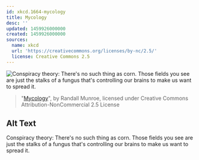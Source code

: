 ```yaml
---
id: xkcd.1664-mycology
title: Mycology
desc: ''
updated: 1459926000000
created: 1459926000000
sources:
  name: xkcd
  url: 'https://creativecommons.org/licenses/by-nc/2.5/'
  license: Creative Commons 2.5
---
```

![Conspiracy theory: There's no such thing as corn. Those fields you see are just the stalks of a fungus that's controlling our brains to make us want to spread it.](https://imgs.xkcd.com/comics/mycology.png)
> "[Mycology](https://xkcd.com/1664/)", by Randall Munroe, licensed under Creative Commons Attribution-NonCommercial 2.5 License

## Alt Text
Conspiracy theory: There's no such thing as corn. Those fields you see are just the stalks of a fungus that's controlling our brains to make us want to spread it.
